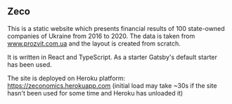 ## Zeco

This is a static website which presents financial results of 100 state-owned companies of Ukraine from 2016 to 2020. The data is taken from www.prozvit.com.ua and the layout is created from scratch.

It is written in React and TypeScript. As a starter Gatsby's default starter has been used.

The site is deployed on Heroku platform: https://zeconomics.herokuapp.com (initial load may take ~30s if the site hasn't been used for some time and Heroku has unloaded it)
